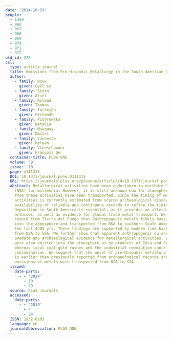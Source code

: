 ```yaml
---
date: '2014-10-29'
people:
  - 1460
  - 966
  - 967
  - 968
  - 969
  - 970
  - 971
  - 972
old_id: 278
csl:
  type: article-journal
  title: Emissions from Pre-Hispanic Metallurgy in the South American Atmosphere
  author:
    - family: Roux
      given: Gaël Le
    - family: Stein
      given: Ariel
    - family: Roland
      given: Thomas
    - family: Torrejón
      given: Fernando
    - family: Piotrowska
      given: Natalia
    - family: Mauquoy
      given: Dmitri
    - family: Vanneste
      given: Heleen
    - family: Vleeschouwer
      given: François De
  container-title: PLOS ONE
  volume: '9'
  issue: '10'
  page: e111315
  DOI: 10.1371/journal.pone.0111315
  URL: https://journals.plos.org/plosone/article?id=10.1371/journal.pone.0111315
  abstract: Metallurgical activities have been undertaken in northern South America
    (NSA) for millennia. However, it is still unknown how far atmospheric emissions
    from these activities have been transported. Since the timing of metallurgical
    activities is currently estimated from scarce archaeological discoveries, the
    availability of reliable and continuous records to refine the timing of past metal
    deposition in South America is essential, as it provides an alternative to discontinuous
    archives, as well as evidence for global trace metal transport. We show in a peat
    record from Tierra del Fuego that anthropogenic metals likely have been emitted
    into the atmosphere and transported from NSA to southern South America (SSA) over
    the last 4200 yrs. These findings are supported by modern time back-trajectories
    from NSA to SSA. We further show that apparent anthropogenic Cu and Sb emissions
    predate any archaeological evidence for metallurgical activities. Lead and Sn
    were also emitted into the atmosphere as by-products of Inca and Spanish metallurgy,
    whereas local coal-gold rushes and the industrial revolution contributed to local
    contamination. We suggest that the onset of pre-Hispanic metallurgical activities
    is earlier than previously reported from archaeological records and that atmospheric
    emissions of metals were transported from NSA to SSA.
  issued:
    date-parts:
      - - '2014'
        - 10
        - 29
  source: PLoS Journals
  accessed:
    date-parts:
      - - '2019'
        - 4
        - 28
  ISSN: 1932-6203
  language: en
  journalAbbreviation: PLOS ONE
---
```

